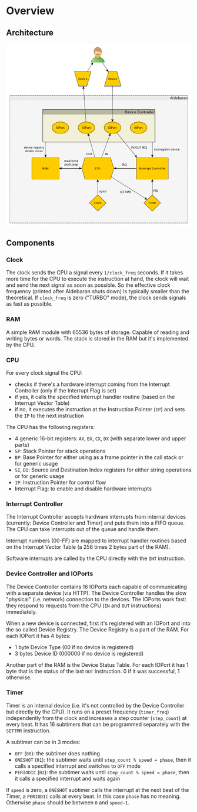 # Overview


## Architecture

![Architecture](aldebaran-architecture.png)


## Components

### Clock

The clock sends the CPU a signal every `1/clock_freq` seconds. If it takes more time for the CPU to execute the instruction at hand, the clock will wait and send the next signal as soon as possible. So the effective clock frequency (printed after Aldebaran shuts down) is typically smaller than the theoretical. If `clock_freq` is zero ("TURBO" mode), the clock sends signals as fast as possible.


### RAM

A simple RAM module with 65536 bytes of storage. Capable of reading and writing bytes or words. The stack is stored in the RAM but it's implemented by the CPU.


### CPU

For every clock signal the CPU:

- checks if there's a hardware interrupt coming from the Interrupt Controller (only if the Interrupt Flag is set)
- if yes, it calls the specified interrupt handler routine (based on the Interrupt Vector Table)
- if no, it executes the instruction at the Instruction Pointer (`IP`) and sets the `IP` to the next instruction

The CPU has the following registers:

- 4 generic 16-bit registers: `AX`, `BX`, `CX`, `DX` (with separate lower and upper parts)
- `SP`: Stack Pointer for stack operations
- `BP`: Base Pointer for either using as a frame pointer in the call stack or for generic usage
- `SI`, `DI`: Source and Destination Index registers for either string operations or for generic usage
- `IP`: Instruction Pointer for control flow
- Interrupt Flag: to enable and disable hardware interrupts


### Interrupt Controller

The Interrupt Controller accepts hardware interrupts from internal devices (currently: Device Controller and Timer) and puts them into a FIFO queue. The CPU can take interrupts out of the queue and handle them.

Interrupt numbers (00-FF) are mapped to interrupt handler routines based on the Interrupt Vector Table (a 256 times 2 bytes part of the RAM).

Software interrupts are called by the CPU directly with the `INT` instruction.


### Device Controller and IOPorts

The Device Controller contains 16 IOPorts each capable of communicating with a separate device (via HTTP). The Device Controller handles the slow "physical" (i.e. network) connection to the devices. The IOPorts work fast: they respond to requests from the CPU (`IN` and `OUT` instructions) immediately.

When a new device is connected, first it's registered with an IOPort and into the so called Device Registry. The Device Registry is a part of the RAM. For each IOPort it has 4 bytes:

- 1 byte Device Type (00 if no device is registered)
- 3 bytes Device ID (000000 if no device is registered)

Another part of the RAM is the Device Status Table. For each IOPort it has 1 byte that is the status of the last `OUT` instruction. 0 if it was successful, 1 otherwise.


### Timer

Timer is an internal device (i.e. it's not controlled by the Device Controller but directly by the CPU). It runs on a preset frequency (`timer_freq`) independently from the clock and increases a step counter (`step_count`) at every beat. It has 16 subtimers that can be programmed separately with the `SETTMR` instruction.

A subtimer can be in 3 modes:

- `OFF` (`00`): the subtimer does nothing
- `ONESHOT` (`01`): the subtimer waits until `step_count % speed = phase`, then it calls a specified interrupt and switches to `OFF` mode
- `PERIODIC` (`02`): the subtimer waits until `step_count % speed = phase`, then it calls a specified interrupt and waits again

If `speed` is zero, a `ONESHOT` subtimer calls the interrupt at the next beat of the Timer, a `PERIODIC` calls at every beat. In this case `phase` has no meaning. Otherwise `phase` should be between `0` and `speed-1`.
